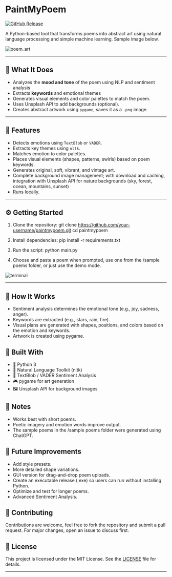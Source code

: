 # PaintMyPoem

[![GitHub Release](https://img.shields.io/github/v/release/kayvour/PaintMyPoem?style=flat-square)](https://github.com/kayvour/PaintMyPoem/releases)

A Python-based tool that transforms poems into abstract art using natural language processing and simple machine learning. Sample image below.

![poem_art](https://github.com/user-attachments/assets/60fdc8a4-0eb6-441e-894c-03a7712a3f51)

---

## 📝 What It Does
- Analyzes the **mood and tone** of the poem using NLP and sentiment analysis
- Extracts **keywords** and emotional themes
- Generates visual elements and color palettes to match the poem.
- Uses Unsplash API to add backgrounds (optional).
- Creates abstract artwork using `pygame`, saves it as a `.png` image.

---

## 🚀 Features
- Detects emotions using `TextBlob` or `VADER`.
- Extracts key themes using `nltk`.
- Matches emotion to color palettes.
- Places visual elements (shapes, patterns, swirls) based on poem keywords.
- Generates original, soft, vibrant, and vintage art.
- Complete background image management; with download and caching, integration with Unsplash API for nature backgrounds (sky, forest, ocean, mountains, sunset)
- Runs locally.

---

## ⚙️ Getting Started
1. Clone the repository:
git clone https://github.com/your-username/paintmypoem.git
cd paintmypoem

2. Install dependencies:
pip install -r requirements.txt

3. Run the script:
python main.py

4. Choose and paste a poem when prompted, use one from the /sample poems folder, or just use the demo mode.

 ![terminal](https://github.com/user-attachments/assets/eeeff672-d7dc-4f21-953c-89e6fad80f7c)
 
 ---

## 🧠 How It Works
- Sentiment analysis determines the emotional tone (e.g., joy, sadness, anger).
- Keywords are extracted (e.g., stars, rain, fire).
- Visual plans are generated with shapes, positions, and colors based on the emotion and keywords.
- Artwork is created using pygame.

## 🧰 Built With
- 🐍 Python 3
- 🧠 Natural Language Toolkit (nltk)
- 💬 TextBlob / VADER Sentiment Analysis
- 🎮 pygame for art generation
- 🖼️ Unsplash API for background images

## 📌 Notes
- Works best with short poems.
- Poetic imagery and emotion words improve output.
- The sample poems in the /sample poems folder were generated using ChatGPT.

## 🔮 Future Improvements
- Add style presets.
- More detailed shape variations.
- GUI version for drag-and-drop poem uploads.
- Create an executable release (.exe) so users can run without installing Python.
- Optimize and test for longer poems.
- Advanced Sentiment Analysis.

## 🤝 Contributing
Contributions are welcome, feel free to fork the repository and submit a pull request. For major changes, open an issue to discuss first.

## 📄 License
This project is licensed under the MIT License. See the [LICENSE](LICENSE) file for details.

---
